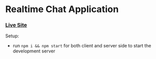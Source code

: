 # Realtime Chat Application

### [Live Site](https://razakhan-chatapp.netlify.app/)

Setup:
- run ```npm i && npm start``` for both client and server side to start the development server
